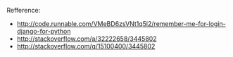 
Refference:
- http://code.runnable.com/VMeBD6zsVNt1q5l2/remember-me-for-login-django-for-python
- http://stackoverflow.com/a/32222658/3445802
- http://stackoverflow.com/q/15100400/3445802

